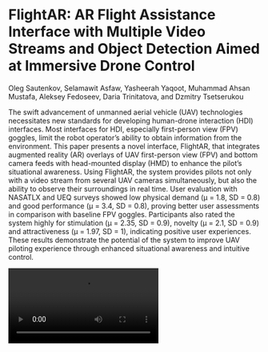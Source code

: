 # FlightAR: AR Flight Assistance Interface with Multiple Video Streams and Object Detection Aimed at Immersive Drone Control

Oleg Sautenkov, Selamawit Asfaw, Yasheerah Yaqoot, Muhammad Ahsan Mustafa, Aleksey Fedoseev, Daria Trinitatova, and Dzmitry Tsetserukou

The swift advancement of unmanned aerial vehicle (UAV) technologies necessitates new standards for developing human-drone interaction (HDI) interfaces. Most interfaces for HDI, especially first-person view (FPV) goggles, limit the robot operator’s ability to obtain information from the environment.
This paper presents a novel interface, FlightAR, that integrates augmented reality (AR) overlays of UAV first-person view (FPV) and bottom camera feeds with head-mounted display (HMD) to enhance the pilot’s situational awareness. Using FlightAR, the system provides pilots not only with a video stream from several UAV cameras simultaneously, but also the ability to observe their surroundings in real time. User evaluation with NASATLX and UEQ surveys showed low physical demand (µ = 1.8, SD = 0.8) and good performance (µ = 3.4, SD = 0.8), proving better user assessments in comparison with baseline FPV goggles. Participants also rated the system highly for stimulation (µ = 2.35, SD = 0.9), novelty (µ = 2.1, SD = 0.9) and attractiveness (µ = 1.97, SD = 1), indicating positive user experiences. These results demonstrate the potential of the system to improve UAV piloting experience through enhanced situational awareness and intuitive control.


<video src="https://github.com/user-attachments/assets/ddcaa640-6391-47c6-8eb8-adee144226a3" controls="controls" style="max-width: 730px;">
</video>









